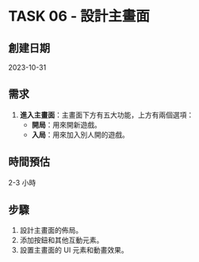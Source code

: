# TASK 06 - 設計主畫面

## 創建日期

2023-10-31

## 需求

1. **進入主畫面**：主畫面下方有五大功能，上方有兩個選項：
    - **開局**：用來開新遊戲。
    - **入局**：用來加入別人開的遊戲。

## 時間預估

2-3 小時

## 步驟

1. 設計主畫面的佈局。
2. 添加按鈕和其他互動元素。
3. 設置主畫面的 UI 元素和動畫效果。
